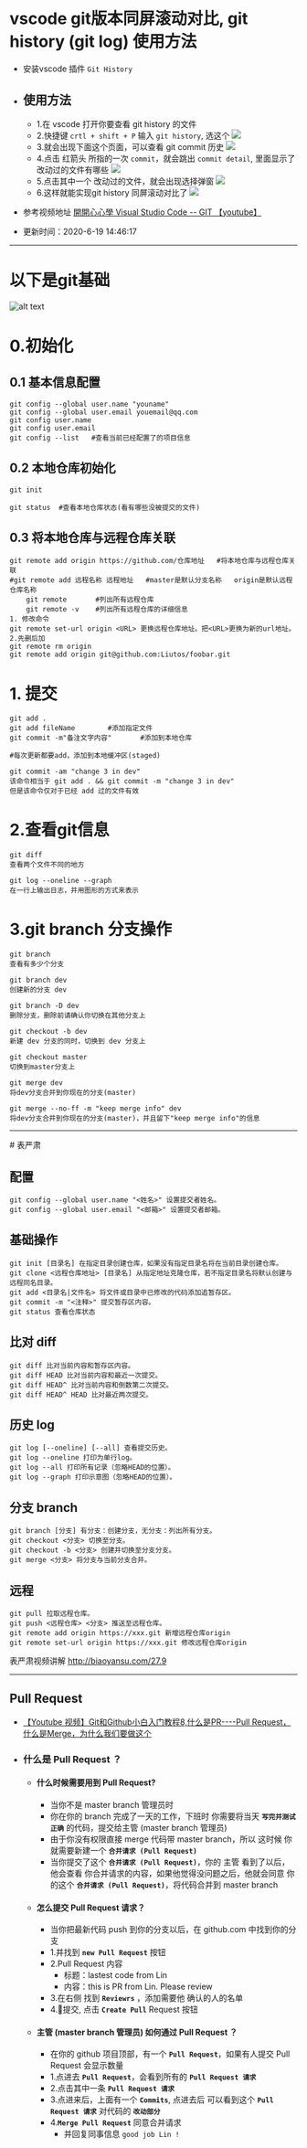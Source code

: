 # vscode git版本同屏滚动对比, git history (git log) 使用方法
- 安装vscode 插件 `Git History`
- ## 使用方法
    - 1.在 vscode 打开你要查看 git history 的文件
    - 2.快捷键 `crtl + shift + P` 输入 `git history`, 选这个
        ![](./img/git/1.png)
    - 3.就会出现下面这个页面，可以查看 git commit 历史
        ![](./img/git/2.png)
    - 4.点击 红箭头 所指的一次 `commit`，就会跳出 `commit detail`, 里面显示了改动过的文件有哪些
        ![](./img/git/3.png)
    - 5.点击其中一个 改动过的文件，就会出现选择弹窗
        ![](./img/git/4.png)
    - 6.这样就能实现git history 同屏滚动对比了
        ![](./img/git/5.png)

- 参考视频地址 [開開心心學 Visual Studio Code -- GIT 【youtube】](https://www.youtube.com/watch?v=YXFdS3vKkzQ)
- 更新时间：2020-6-19 14:46:17

----
# 以下是git基础

![alt text](http://cdn.biaoyansu.com/TQDj8Uo1pj3YkMSoeSitYC1QB4a019V68N6GZFBE.png)

# 0.初始化

## 0.1 基本信息配置
    git config --global user.name "youname"
    git config --global user.email youemail@qq.com
    git config user.name
    git config user.email
    git config --list	#查看当前已经配置了的项目信息

## 0.2 本地仓库初始化
    git init

    git status  #查看本地仓库状态(看有哪些没被提交的文件)

## 0.3 将本地仓库与远程仓库关联
    git remote add origin https://github.com/仓库地址	#将本地仓库与远程仓库关联
    #git remote add 远程名称 远程地址	#master是默认分支名称   origin是默认远程仓库名称
        git remote    	 #列出所有远程仓库
        git remote -v    #列出所有远程仓库的详细信息
    1. 修改命令
    git remote set-url origin <URL> 更换远程仓库地址。把<URL>更换为新的url地址。
    2.先删后加
    git remote rm origin 	
    git remote add origin git@github.com:Liutos/foobar.git 



# 1. 提交

    git add .
    git add fileName        #添加指定文件
    git commit -m"备注文字内容"		#添加到本地仓库

    #每次更新都要add，添加到本地缓冲区(staged)

    git commit -am "change 3 in dev"
    该命令相当于 git add . && git commit -m "change 3 in dev"
    但是该命令仅对于已经 add 过的文件有效



# 2.查看git信息
    git diff
    查看两个文件不同的地方

    git log --oneline --graph
    在一行上输出日志，并用图形的方式来表示


# 3.git branch 分支操作

    git branch
    查看有多少个分支

    git branch dev
    创建新的分支 dev

    git branch -D dev
    删除分支，删除前请确认你切换在其他分支上

    git checkout -b dev
    新建 dev 分支的同时，切换到 dev 分支上

    git checkout master
    切换到master分支上

    git merge dev
    将dev分支合并到你现在的分支(master)

    git merge --no-ff -m "keep merge info" dev
    将dev分支合并到你现在的分支(master)，并且留下"keep merge info"的信息




<hr>
# 表严肃

## 配置
    git config --global user.name "<姓名>" 设置提交者姓名。
    git config --global user.email "<邮箱>" 设置提交者邮箱。

## 基础操作
    git init [目录名] 在指定目录创建仓库，如果没有指定目录名将在当前目录创建仓库。
    git clone <远程仓库地址> [目录名] 从指定地址克隆仓库，若不指定目录名将默认创建与远程同名目录。
    git add <目录名|文件名> 将文件或目录中已修改的代码添加追暂存区。
    git commit -m "<注释>" 提交暂存区内容。
    git status 查看仓库状态

## 比对 diff
    git diff 比对当前内容和暂存区内容。
    git diff HEAD 比对当前内容和最近一次提交。
    git diff HEAD^ 比对当前内容和倒数第二次提交。
    git diff HEAD^ HEAD 比对最近两次提交。

## 历史 log
    git log [--oneline] [--all] 查看提交历史。
    git log --oneline 打印为单行log。
    git log --all 打印所有记录（忽略HEAD的位置）。
    git log --graph 打印示意图（忽略HEAD的位置）。

## 分支 branch
    git branch [分支] 有分支：创建分支，无分支：列出所有分支。
    git checkout <分支> 切换至分支。
    git checkout -b <分支> 创建并切换至分支分支。
    git merge <分支> 将分支与当前分支合并。

## 远程
    git pull 拉取远程仓库。
    git push <远程仓库> <分支> 推送至远程仓库。
    git remote add origin https://xxx.git 新增远程仓库origin
    git remote set-url origin https://xxx.git 修改远程仓库origin


表严肃视频讲解 http://biaoyansu.com/27.9

----
## Pull Request
- [【Youtube 视频】Git和Github小白入门教程8,什么是PR----Pull Request，什么是Merge，为什么我们要做这个](https://www.youtube.com/watch?v=MBdLOl5tUKY)

- ### 什么是 Pull Request ？
    - #### 什么时候需要用到 Pull Request?
        - 当你不是 master branch 管理员时
        - 你在你的 branch 完成了一天的工作，下班时 你需要将当天 **`写完并测试正确`** 的代码，提交给主管 (master branch 管理员)
        - 由于你没有权限直接 merge 代码带 master branch，所以 这时候 你就需要新建一个 **`合并请求 (Pull Request)`**
        - 当你提交了这个 **`合并请求 (Pull Request)`**，你的 主管 看到了以后，他会查看 你合并请求的内容，如果他觉得没问题之后，他就会同意 你的这个 **`合并请求 (Pull Request)`**，将代码合并到 master branch
    - #### 怎么提交 Pull Request 请求？
        - 当你把最新代码 push 到你的分支以后，在 github.com 中找到你的分支
        - 1.并找到 **`new Pull Request`** 按钮
        - 2.Pull Request 内容
            - 标题：lastest code from Lin
            - 内容：this is PR from Lin. Please review
        - 3.在右侧 找到 **`Reviewrs`** ，添加需要他 确认的人的名单
        - 4.提交, 点击 **`Create Pull`** Request 按钮
    - #### 主管 (master branch 管理员) 如何通过 Pull Request ？
        - 在你的 github 项目顶部，有一个 **`Pull Request`**，如果有人提交 Pull Request 会显示数量
        - 1.点进去 **`Pull Request`**，会看到所有的 **`Pull Request 请求`**
        - 2.点击其中一条 **`Pull Request 请求`**
        - 3.点进来后，上面有一个 **`Commits`**, 点进去后 可以看到这个 **`Pull Request 请求`** 对代码的 **`改动部分`**
        - 4.**`Merge Pull Request`** 同意合并请求
            - 并回复同事信息 `good job Lin !`